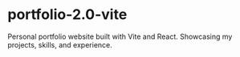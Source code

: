 # portfolio-2.0-vite
Personal portfolio website built with Vite and React. Showcasing my projects, skills, and experience.
